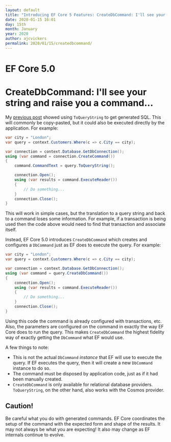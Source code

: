 ```yaml
---
layout: default
title: "Introducing EF Core 5 Features: CreateDbCommand: I'll see your string and raise you a command..."
date: 2020-01-15 16:01
day: 15th
month: January
year: 2020
author: ajcvickers
permalink: 2020/01/15/createdbcommand/
---
```


# EF Core 5.0
# CreateDbCommand: I'll see your string and raise you a command...

My <a href="/2020/01/12/toquerystring/">previous post</a> showed using <code>ToQueryString</code> to get generated SQL. This will commonly be copy-pasted, but it could also be executed directly by the application. For example:

```c#
var city = "London";
var query = context.Customers.Where(c => c.City == city);

var connection = context.Database.GetDbConnection();
using (var command = connection.CreateCommand())
{
    command.CommandText = query.ToQueryString();

    connection.Open();
    using (var results = command.ExecuteReader())
    {
        // Do something...
    }
    connection.Close();
}
```

This will work in simple cases, but the translation to a query string and back to a command loses some information. For example, if a transaction is being used then the code above would need to find that transaction and associate itself.

Instead, EF Core 5.0 introduces <code>CreateDbCommand</code> which creates and configures a <code>DbCommand</code> just as EF does to execute the query. For example:

``` c#
var city = "London";
var query = context.Customers.Where(c => c.City == city);

var connection = context.Database.GetDbConnection();
using (var command = query.CreateDbCommand())
{
    connection.Open();
    using (var results = command.ExecuteReader())
    {
        // Do something...
    }
    connection.Close();
}
```

Using this code the command is already configured with transactions, etc. Also, the parameters are configured on the command in exactly the way EF Core does to run the query. This makes <code>CreateDbCommand</code> the highest fidelity way of exactly getting the <code>DbCommand</code> what EF would use.

A few things to note:

<ul>
<li>This is not the actual <code>DbCommand</code> <em>instance</em> that EF will use to execute the query. If EF executes the query, then it will create a new <code>DbCommand</code> instance to do so.</li>
<li>The command must be disposed by application code, just as if it had been manually created.</li>
<li><code>CreateDbCommand</code> is only available for relational database providers. <code>ToQueryString</code>, on the other hand, also works with the Cosmos provider.</li>
</ul>

<h2>Caution!</h2>

Be careful what you do with generated commands. EF Core coordinates the setup of the command with the expected form and shape of the results. It may not always be what you are expecting! It also may change as EF internals continue to evolve.
